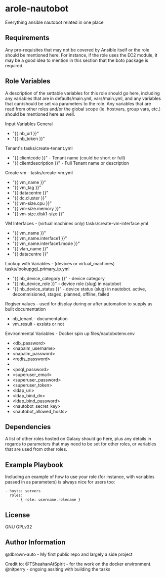 arole-nautobot
=========

Everything ansible nautobot related in one place

Requirements
------------

Any pre-requisites that may not be covered by Ansible itself or the role should be mentioned here. For instance, if the role uses the EC2 module, it may be a good idea to mention in this section that the boto package is required.

Role Variables
--------------

A description of the settable variables for this role should go here, including any variables that are in defaults/main.yml, vars/main.yml, and any variables that can/should be set via parameters to the role. Any variables that are read from other roles and/or the global scope (ie. hostvars, group vars, etc.) should be mentioned here as well.

Input Variables
General
- "{{ nb_url }}"
- "{{ nb_token }}"

Tenant's
tasks/create-tenant.yml

- "{{ clientcode }}" - Tenant name (could be short or full)
- "{{ clientdescription }}" - Full Tenant name or description

Create vm - 
tasks/create-vm.yml

- "{{ vm_name }}"
- "{{ vm_tag }}"
- "{{ datacentre }}"
- "{{ dc.cluster }}"
- "{{ vm-size.cpu }}"
- "{{ vm-size.memory }}"
- "{{ vm-size.disk1-size }}"

VM Interfaces - (virtual machines only)
tasks/create-vm-interface.yml

- "{{ vm_name }}"
- "{{ vm_name.interface1 }}"
- "{{ vm_name.interface1.mode }}"
- "{{ vlan_name }}"
- "{{ datacentre }}"

Lookup with Variables - (devices or virtual_machines)
tasks/lookupgql_primary_ip.yml

- "{{ nb_device_category }}" - device category
- "{{ nb_device_role }}" - device role (slug) in nautobot
- "{{ nb_device_status }}" - device status (slug) in nautobot. active, decommisioned, staged, planned, offline, failed

Regiser values - used for display during or after automation to supply as built documentation
- nb_tenant - documentation
- vm_result - exsists or not

Environmental Variables - Docker spin up
files/nautobotenv.env
- <db_password>
- <napalm_username>
- <napalm_password>
- <redis_password>
- <pgppassword>
- <psql_password>
- <superuser_email>
- <superuser_password>
- <superuser_token>
- <ldap_uri>
- <ldap_bind_dn>
- <ldap_bind_password>
- <nautobot_secret_key>
- <nautobot_allowed_hosts>

Dependencies
------------

A list of other roles hosted on Galaxy should go here, plus any details in regards to parameters that may need to be set for other roles, or variables that are used from other roles.

Example Playbook
----------------

Including an example of how to use your role (for instance, with variables passed in as parameters) is always nice for users too:

    - hosts: servers
      roles:
         - { role: username.rolename }


License
-------

GNU GPLv32

Author Information
------------------

@dbrown-auto - My first public repo and largely a side project

Credit to:
@TSheahanAtSpirit - for the work on the docker environment.
@nitperry - ongoing assiting with building the tasks

